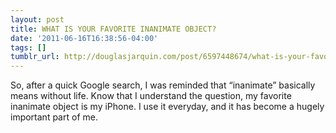 ```yaml
---
layout: post
title: WHAT IS YOUR FAVORITE INANIMATE OBJECT?
date: '2011-06-16T16:38:56-04:00'
tags: []
tumblr_url: http://douglasjarquin.com/post/6597448674/what-is-your-favorite-inanimate-object
---
```

So, after a quick Google search, I was reminded that “inanimate” basically means without life. Know that I understand the question, my favorite inanimate object is my iPhone. I use it everyday, and it has become a hugely important part of me.
